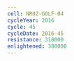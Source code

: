 ```yaml
---
cell: NR02-GOLF-04
cycleYear: 2016
cycle: 45
cycleDate: 2016-45
resistance: 318000
enlightened: 380000 
---
```

      